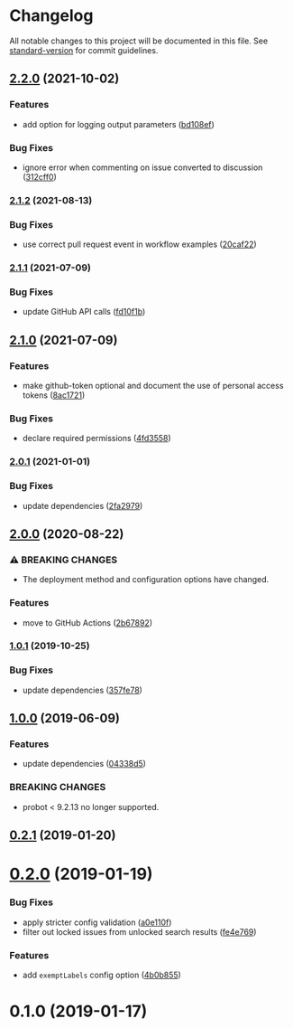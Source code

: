 # Changelog

All notable changes to this project will be documented in this file. See [standard-version](https://github.com/conventional-changelog/standard-version) for commit guidelines.

## [2.2.0](https://github.com/dessant/repo-lockdown/compare/v2.1.2...v2.2.0) (2021-10-02)


### Features

* add option for logging output parameters ([bd108ef](https://github.com/dessant/repo-lockdown/commit/bd108ef505a24a7ef6715ef0dade6e0a8512596d))


### Bug Fixes

* ignore error when commenting on issue converted to discussion ([312cff0](https://github.com/dessant/repo-lockdown/commit/312cff0219a50aeae50633d05e40fed93e6d8760))

### [2.1.2](https://github.com/dessant/repo-lockdown/compare/v2.1.1...v2.1.2) (2021-08-13)


### Bug Fixes

* use correct pull request event in workflow examples ([20caf22](https://github.com/dessant/repo-lockdown/commit/20caf225ed11d020cfa0ed41e1bff90b1a629930))

### [2.1.1](https://github.com/dessant/repo-lockdown/compare/v2.1.0...v2.1.1) (2021-07-09)


### Bug Fixes

* update GitHub API calls ([fd10f1b](https://github.com/dessant/repo-lockdown/commit/fd10f1b4b615fac33565fd263237fc1bacc55d58))

## [2.1.0](https://github.com/dessant/repo-lockdown/compare/v2.0.1...v2.1.0) (2021-07-09)


### Features

* make github-token optional and document the use of personal access tokens ([8ac1721](https://github.com/dessant/repo-lockdown/commit/8ac17218715c0cd6c0d25cb1b3291ffb50c948f3))


### Bug Fixes

* declare required permissions ([4fd3558](https://github.com/dessant/repo-lockdown/commit/4fd355865201d150017730e243bd1dcaedcb3f27))

### [2.0.1](https://github.com/dessant/repo-lockdown/compare/v2.0.0...v2.0.1) (2021-01-01)


### Bug Fixes

* update dependencies ([2fa2979](https://github.com/dessant/repo-lockdown/commit/2fa2979cbbce76f7147c4fb3a12dd8ca7fee31ed))

## [2.0.0](https://github.com/dessant/repo-lockdown/compare/v1.0.1...v2.0.0) (2020-08-22)


### ⚠ BREAKING CHANGES

* The deployment method and configuration options have changed.

### Features

* move to GitHub Actions ([2b67892](https://github.com/dessant/repo-lockdown/commit/2b678923bbf2df0517f486d69c222bb75012c3d2))

### [1.0.1](https://github.com/dessant/repo-lockdown/compare/v1.0.0...v1.0.1) (2019-10-25)


### Bug Fixes

* update dependencies ([357fe78](https://github.com/dessant/repo-lockdown/commit/357fe78cf5aa50902f6f09c504ec0970249aa618))

## [1.0.0](https://github.com/dessant/repo-lockdown/compare/v0.2.1...v1.0.0) (2019-06-09)


### Features

* update dependencies ([04338d5](https://github.com/dessant/repo-lockdown/commit/04338d5))


### BREAKING CHANGES

* probot < 9.2.13 no longer supported.



<a name="0.2.1"></a>
## [0.2.1](https://github.com/dessant/repo-lockdown/compare/v0.2.0...v0.2.1) (2019-01-20)



<a name="0.2.0"></a>
# [0.2.0](https://github.com/dessant/repo-lockdown/compare/v0.1.0...v0.2.0) (2019-01-19)


### Bug Fixes

* apply stricter config validation ([a0e110f](https://github.com/dessant/repo-lockdown/commit/a0e110f))
* filter out locked issues from unlocked search results ([fe4e769](https://github.com/dessant/repo-lockdown/commit/fe4e769))


### Features

* add `exemptLabels` config option ([4b0b855](https://github.com/dessant/repo-lockdown/commit/4b0b855))



<a name="0.1.0"></a>
# 0.1.0 (2019-01-17)
